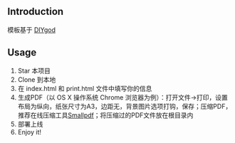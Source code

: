## Introduction
模板基于 [DIYgod](https://github.com/DIYgod/Resume "DIYgod")
## Usage
1. Star 本项目
2. Clone 到本地
3. 在 index.html 和 print.html 文件中填写你的信息
4. 生成PDF（以 OS X 操作系统 Chrome 浏览器为例）：打开文件->打印，设置布局为纵向，纸张尺寸为A3，边距无，背景图片选项打钩，保存；压缩PDF，推荐在线压缩工具[Smallpdf](https://smallpdf.com/cn "Smallpdf")；将压缩过的PDF文件放在根目录内
5. 部署上线
6. Enjoy it!
